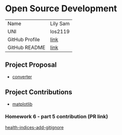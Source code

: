 # Open Source Development

|  |  |
|:--|:--|
|Name| Lily Sam |
|UNI| los2119|
| GitHub Profile | [link](https://github.com/oforiwaasam) |
| GitHub README | [link](https://github.com/oforiwaasam/oforiwaasam/blob/main/README.md) |

## Project Proposal

- [converter](../projects/python/converter.md)

## Project Contributions

- [matplotlib](../projects/python/matplotlib.md)

### Homework 6 - part 5 contribution (PR link)
[health-indices-add-gitignore](https://github.com/jcharistech/health-indices/pull/1)

